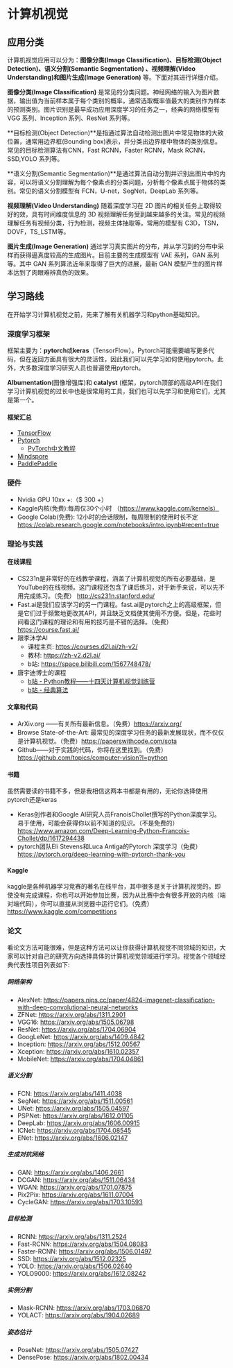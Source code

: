 # 计算机视觉

## 应用分类

计算机视觉应用可以分为：**图像分类(Image Classification)、目标检测(Object Detection)、语义分割(Semantic Segmentation) 、视频理解(Video Understanding)和图片生成(Image Generation)** 等。下面对其进行详细介绍。

**图像分类(Image Classification)** 是常见的分类问题。神经网络的输入为图片数据，输出值为当前样本属于每个类别的概率，通常选取概率值最大的类别作为样本的预测类别。图片识别是最早成功应用深度学习的任务之一，经典的网络模型有 VGG 系列、Inception 系列、ResNet 系列等。

**目标检测(Object Detection)**是指通过算法自动检测出图片中常见物体的大致位置，通常用边界框(Bounding box)表示，并分类出边界框中物体的类别信息。常见的目标检测算法有CNN，Fast RCNN，Faster RCNN，Mask RCNN，SSD,YOLO 系列等。

**语义分割(Semantic Segmentation)**是通过算法自动分割并识别出图片中的内容，可以将语义分割理解为每个像素点的分类问题，分析每个像素点属于物体的类别。常见的语义分割模型有 FCN，U-net，SegNet，DeepLab 系列等。

**视频理解(Video Understanding)** 随着深度学习在 2D 图片的相关任务上取得较好的效，具有时间维度信息的 3D 视频理解任务受到越来越多的关注。常见的视频理解任务有视频分类，行为检测，视频主体抽取等。常用的模型有 C3D，TSN，DOVF，TS_LSTM等。

**图片生成(Image Generation)** 通过学习真实图片的分布，并从学习到的分布中采样而获得逼真度较高的生成图片。目前主要的生成模型有 VAE 系列，GAN 系列等。其中 GAN 系列算法近年来取得了巨大的进展，最新 GAN 模型产生的图片样本达到了肉眼难辨真伪的效果。

## 学习路线

在开始学习计算机视觉之前，先来了解有关机器学习和python基础知识。

### 深度学习框架

框架主要为：**pytorch**或**keras**（TensorFlow）。Pytorch可能需要编写更多代码，但在返回方面具有很大的灵活性，因此我们可以先学习如何使用pytorch。此外，大多数深度学习研究人员也普遍使用pytorch。

**Albumentation**(图像增强库)和 **catalyst** (框架，pytorch顶部的高级API)在我们学习计算机视觉的过长中也是很常用的工具，我们也可以先学习和使用它们，尤其是第一个。

#### 框架汇总

- [TensorFlow](https://tensorflow.google.cn/)
- [Pytorch](https://pytorch.org/)
  - [PyTorch中文教程](https://www.pytorch123.com/)
- [Mindspore](https://www.mindspore.cn/)
- [PaddlePaddle](https://www.paddlepaddle.org.cn/)


### 硬件

- Nvidia GPU 10xx +:（$ 300 +）
- Kaggle内核(免费):每周仅30个小时 （https://www.kaggle.com/kernels）
- Google Colab(免费): 12小时的会话限制，每周限制的使用时长不定 https://colab.research.google.com/notebooks/intro.ipynb#recent=true

### 理论与实践

#### 在线课程

- CS231n是非常好的在线教学课程，涵盖了计算机视觉的所有必要基础，是YouTube的在线视频。这门课程还包含了课后练习，对于新手来说，可以先不用完成练习。（免费） http://cs231n.stanford.edu/
- Fast.ai是我们应该学习的另一门课程。fast.ai是pytorch之上的高级框架，但是它们过于频繁地更改其API，并且缺乏文档使其使用不方便。但是，花些时间看这门课程的理论和有用的技巧是不错的选择。（免费） https://course.fast.ai/
- 跟李沐学AI
  - 课程主页: https://courses.d2l.ai/zh-v2/
  - 教材: https://zh-v2.d2l.ai/
  - b站: https://space.bilibili.com/1567748478/
- 唐宇迪博士的课程
  - [b站 - Python教程——十四天计算机视觉训练营](https://www.bilibili.com/video/BV1144y1k746?p=59)
  - [b站 - 经典算法](https://www.bilibili.com/video/BV1eU4y137W4?from=search&seid=13388328463659921483)

#### 文章和代码

- ArXiv.org ——有关所有最新信息。（免费）https://arxiv.org/
- Browse State-of-the-Art: 最常见的深度学习任务的最新发展现状，而不仅仅是计算机视觉。（免费）https://paperswithcode.com/sota
- Github——对于实践的代码，你将在这里找到。（免费）https://github.com/topics/computer-vision?l=python

#### 书籍

虽然需要读的书籍不多，但是我相信这两本书都是有用的，无论你选择使用pytorch还是keras

- Keras创作者和Google AI研究人员FranoisChollet撰写的Python深度学习。易于使用，可能会获得你以前不知道的见识。（不是免费的） https://www.amazon.com/Deep-Learning-Python-Francois-Chollet/dp/1617294438
- pytorch团队Eli Stevens和Luca Antiga的Pytorch 深度学习（免费） https://pytorch.org/deep-learning-with-pytorch-thank-you

#### Kaggle

kaggle是各种机器学习竞赛的著名在线平台，其中很多是关于计算机视觉的。即使没有完成课程，你也可以开始参加比赛，因为从比赛中会有很多开放的内核（端对端代码），你可以直接从浏览器中运行它们。（免费） https://www.kaggle.com/competitions

### 论文

看论文方法可能很难，但是这种方法可以让你获得计算机视觉不同领域的知识，大家可以针对自己的研究方向选择具体的计算机视觉领域进行学习。视觉各个领域经典代表性项目列表如下: 

##### 网络架构

* AlexNet: https://papers.nips.cc/paper/4824-imagenet-classification-with-deep-convolutional-neural-networks
* ZFNet: https://arxiv.org/abs/1311.2901
* VGG16: https://arxiv.org/abs/1505.06798
* ResNet: https://arxiv.org/abs/1704.06904
* GoogLeNet: https://arxiv.org/abs/1409.4842
* Inception: https://arxiv.org/abs/1512.00567
* Xception: https://arxiv.org/abs/1610.02357
* MobileNet: https://arxiv.org/abs/1704.04861

##### 语义分割

* FCN: https://arxiv.org/abs/1411.4038
* SegNet: https://arxiv.org/abs/1511.00561
* UNet: https://arxiv.org/abs/1505.04597
* PSPNet: https://arxiv.org/abs/1612.01105
* DeepLab: https://arxiv.org/abs/1606.00915
* ICNet: https://arxiv.org/abs/1704.08545
* ENet: https://arxiv.org/abs/1606.02147

##### 生成对抗网络

* GAN: https://arxiv.org/abs/1406.2661
* DCGAN: https://arxiv.org/abs/1511.06434
* WGAN: https://arxiv.org/abs/1701.07875
* Pix2Pix: https://arxiv.org/abs/1611.07004
* CycleGAN: https://arxiv.org/abs/1703.10593

##### 目标检测

* RCNN: https://arxiv.org/abs/1311.2524
* Fast-RCNN: https://arxiv.org/abs/1504.08083
* Faster-RCNN: https://arxiv.org/abs/1506.01497
* SSD: https://arxiv.org/abs/1512.02325
* YOLO: https://arxiv.org/abs/1506.02640
* YOLO9000: https://arxiv.org/abs/1612.08242

##### 实例分割

* Mask-RCNN: https://arxiv.org/abs/1703.06870
* YOLACT: https://arxiv.org/abs/1904.02689

##### 姿态估计

* PoseNet: https://arxiv.org/abs/1505.07427
* DensePose: https://arxiv.org/abs/1802.00434


